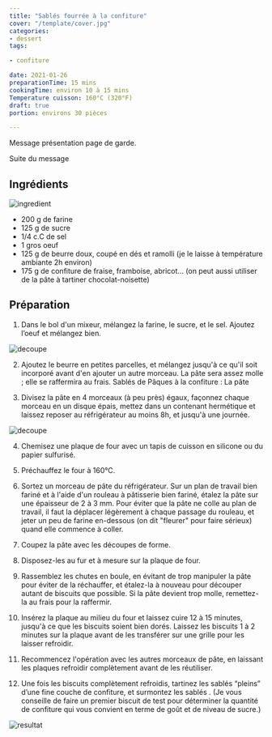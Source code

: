 ```yaml
---
title: "Sablés fourrée à la confiture"
cover: "/template/cover.jpg"
categories:
- dessert
tags:

- confiture

date: 2021-01-26
preparationTime: 15 mins
cookingTime: environ 10 à 15 mins
Temperature cuisson: 160°C (320°F)
draft: true
portion: environs 30 pièces

---
```


Message présentation page de garde. 
<!--more--> 
Suite du message

## Ingrédients 

![ingredient](01.jpg)

- 200 g de farine 
- 125 g de sucre 
- 1/4 c.C de sel
- 1 gros oeuf
- 125 g de beurre doux, coupé en dés et ramolli (je le laisse à température ambiante 2h environ)
- 175 g de confiture de fraise, framboise, abricot… (on peut aussi utiliser de la pâte à tartiner chocolat-noisette)


## Préparation ##

1. Dans le bol d'un mixeur, mélangez la farine, le sucre, et le sel. Ajoutez l’oeuf et mélangez bien.

![decoupe](02.jpg)

2. Ajoutez le beurre en petites parcelles, et mélangez jusqu'à ce qu'il soit incorporé avant d'en ajouter un autre morceau. La pâte sera assez molle ; elle se raffermira au frais.
Sablés de Pâques à la confiture : La pâte

3. Divisez la pâte en 4 morceaux (à peu près) égaux, façonnez chaque morceau en un disque épais, mettez dans un contenant hermétique et laissez reposer au réfrigérateur au moins 8h, et jusqu'à une journée.

![decoupe](03.jpg)

4. Chemisez une plaque de four avec un tapis de cuisson en silicone ou du papier sulfurisé.

5. Préchauffez le four à 160°C.

6. Sortez un morceau de pâte du réfrigérateur. Sur un plan de travail bien fariné et à l'aide d'un rouleau à pâtisserie bien fariné, étalez la pâte sur une épaisseur de 2 à 3 mm. Pour éviter que la pâte ne colle au plan de travail, il faut la déplacer légèrement à chaque passage du rouleau, et jeter un peu de farine en-dessous (on dit "fleurer" pour faire sérieux) quand elle commence à coller.

7. Coupez la pâte avec les découpes de forme.

8. Disposez-les au fur et à mesure sur la plaque de four.

9. Rassemblez les chutes en boule, en évitant de trop manipuler la pâte pour éviter de la réchauffer, et étalez-la à nouveau pour découper autant de biscuits que possible. Si la pâte devient trop molle, remettez-la au frais pour la raffermir.

10. Insérez la plaque au milieu du four et laissez cuire 12 à 15 minutes, jusqu'à ce que les biscuits soient bien dorés. Laissez les biscuits 1 à 2 minutes sur la plaque avant de les transférer sur une grille pour les laisser refroidir.

11. Recommencez l'opération avec les autres morceaux de pâte, en laissant les plaques refroidir complètement avant de les réutiliser.

12. Une fois les biscuits complètement refroidis, tartinez les sablés “pleins” d’une fine couche de confiture, et surmontez les sablés . (Je vous conseille de faire un premier biscuit de test pour déterminer la quantité de confiture qui vous convient en terme de goût et de niveau de sucre.)

![resultat](04.jpg)


